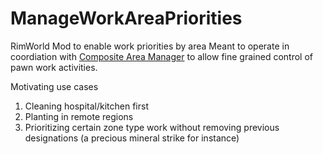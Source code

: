 # ManageWorkAreaPriorities
RimWorld Mod to enable work priorities by area
Meant to operate in coordiation with [Composite Area Manager](https://github.com/CBornholdt/CompositeAreaManager) to allow fine grained control of pawn work activities.

Motivating use cases
1. Cleaning hospital/kitchen first
2. Planting in remote regions
3. Prioritizing certain zone type work without removing previous designations (a precious mineral strike for instance)
